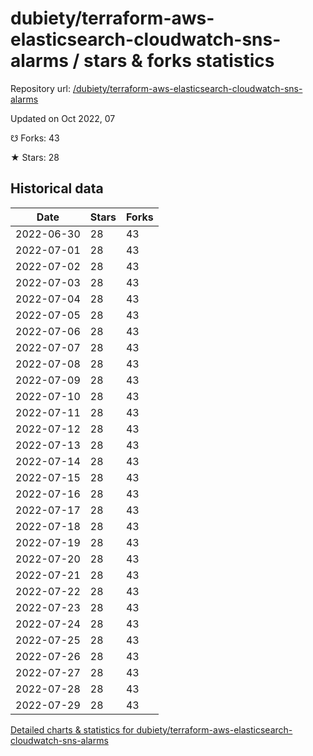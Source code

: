 # dubiety/terraform-aws-elasticsearch-cloudwatch-sns-alarms / stars & forks statistics

Repository url: [/dubiety/terraform-aws-elasticsearch-cloudwatch-sns-alarms](https://github.com/dubiety/terraform-aws-elasticsearch-cloudwatch-sns-alarms)

Updated on Oct 2022, 07

☋ Forks: 43

★ Stars: 28

## Historical data
| Date | Stars | Forks |
|------|-------|-------|
| 2022-06-30 | 28 | 43 | 
| 2022-07-01 | 28 | 43 | 
| 2022-07-02 | 28 | 43 | 
| 2022-07-03 | 28 | 43 | 
| 2022-07-04 | 28 | 43 | 
| 2022-07-05 | 28 | 43 | 
| 2022-07-06 | 28 | 43 | 
| 2022-07-07 | 28 | 43 | 
| 2022-07-08 | 28 | 43 | 
| 2022-07-09 | 28 | 43 | 
| 2022-07-10 | 28 | 43 | 
| 2022-07-11 | 28 | 43 | 
| 2022-07-12 | 28 | 43 | 
| 2022-07-13 | 28 | 43 | 
| 2022-07-14 | 28 | 43 | 
| 2022-07-15 | 28 | 43 | 
| 2022-07-16 | 28 | 43 | 
| 2022-07-17 | 28 | 43 | 
| 2022-07-18 | 28 | 43 | 
| 2022-07-19 | 28 | 43 | 
| 2022-07-20 | 28 | 43 | 
| 2022-07-21 | 28 | 43 | 
| 2022-07-22 | 28 | 43 | 
| 2022-07-23 | 28 | 43 | 
| 2022-07-24 | 28 | 43 | 
| 2022-07-25 | 28 | 43 | 
| 2022-07-26 | 28 | 43 | 
| 2022-07-27 | 28 | 43 | 
| 2022-07-28 | 28 | 43 | 
| 2022-07-29 | 28 | 43 | 


[Detailed charts & statistics for dubiety/terraform-aws-elasticsearch-cloudwatch-sns-alarms](https://reviewgithub.com/rep/dubiety/terraform-aws-elasticsearch-cloudwatch-sns-alarms)

